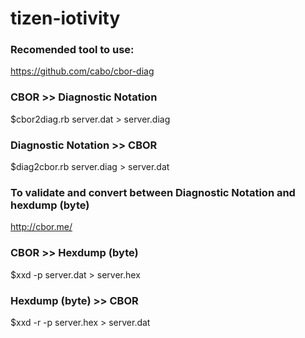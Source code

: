 # tizen-iotivity

### Recomended tool to use:
https://github.com/cabo/cbor-diag

### CBOR >> Diagnostic Notation
$cbor2diag.rb server.dat > server.diag

### Diagnostic Notation >> CBOR
$diag2cbor.rb server.diag > server.dat

### To validate and convert between Diagnostic Notation and hexdump (byte)
http://cbor.me/

### CBOR >> Hexdump (byte)
$xxd -p server.dat > server.hex

### Hexdump (byte) >> CBOR
$xxd -r -p server.hex > server.dat
